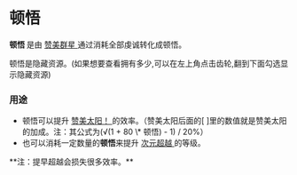 # 顿悟

  <p>
    <strong>
          顿悟
    </strong>
        是由
		<a href="?file=001-猫咪百科/06-宗教/002-太阳教团#赞美群星">
        赞美群星
		</a>
        通过消耗全部虔诚转化成顿悟。
    </a>
  </p>
  <p>
        顿悟是隐藏资源。(如果想要查看拥有多少,可以在左上角点击齿轮,翻到下面勾选显示隐藏资源)
  </p>

### 用途
<ul>
      <li>
            顿悟可以提升
        <a href="?file=001-猫咪百科/06-宗教/002-太阳教团#赞美太阳">
             赞美太阳！
        </a>
            的效率。（赞美太阳后面的[ ]里的数值就是赞美太阳的加成。注：其公式为(√(1 + 80 \* 顿悟) - 1) / 20%）
      </li>
      <li>
            也可以消耗一定数量的<strong>顿悟</strong>来提升
        <a href="?file=001-猫咪百科/06-宗教/002-太阳教团#超越">
              次元超越
		</a>
	    的等级。
      </li>
    </ul>
**注：提早超越会损失很多效率。**
